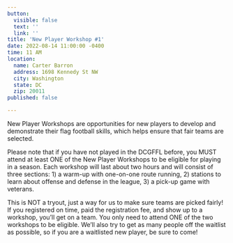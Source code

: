 ```yaml
---
button:
  visible: false
  text: ''
  link: ''
title: 'New Player Workshop #1'
date: 2022-08-14 11:00:00 -0400
time: 11 AM
location:
  name: Carter Barron
  address: 1698 Kennedy St NW
  city: Washington
  state: DC
  zip: 20011
published: false

---
```

New Player Workshops are opportunities for new players to develop and demonstrate their flag football skills, which helps ensure that fair teams are selected.

Please note that if you have not played in the DCGFFL before, you MUST attend at least ONE of the New Player Workshops to be eligible for playing in a season. Each workshop will last about two hours and will consist of three sections: 1) a warm-up with one-on-one route running, 2) stations to learn about offense and defense in the league, 3) a pick-up game with veterans.

This is NOT a tryout, just a way for us to make sure teams are picked fairly! If you registered on time, paid the registration fee, and show up to a workshop, you’ll get on a team. You only need to attend ONE of the two workshops to be eligible. We’ll also try to get as many people off the waitlist as possible, so if you are a waitlisted new player, be sure to come!